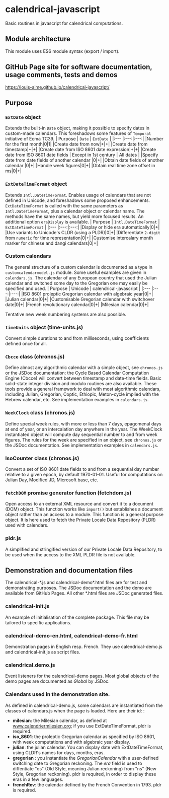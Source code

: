 # calendrical-javascript
Basic routines in javascript for calendrical computations.
## Module architecture
This module uses ES6 module syntax (export / import).
## GitHub Page site for software documentation, usage comments, tests and demos
https://louis-aime.github.io/calendrical-javascript/

## Purpose

### `ExtDate` object
Extends the built-in `Date` object, making it possible to specify dates in custom-made calendars. 
This foreshadows some features of `Temporal` initiative of Ecma TC39.
| Purpose | `Date` | `ExtDate` |
|:--- |:---:|:---:|
|Number for the first month|0|1|
|Create date from now|+|+|
|Create date from timestamp|+|+|
|Create date from ISO 8601 date expression|+|+|
|Create date from ISO 8601 date fields | Except in 1st century | All dates |
|Specify date from date fields of another calendar |0|+|
|Obtain date fields of another calendar |0|+|
|Handle week figures|0|+|
|Obtain real time zone offset in ms|0|+|
### `ExtDateTimeFormat` object
Extends `Intl.DateTimeFormat`. Enables usage of calendars that are not defined in Unicode, and foreshadows some proposed enhancements. 
`ExtDateTimeFormat` is called with the same parameters as `Intl.DateTimeFormat`, plus a calendar object or calendar name. 
The methods have the same names, but yield more focused results.
An additional option `eraDisplay` is available.
| Purpose | `Intl.DateTimeFormat` | `ExtDateTimeFormat` |
|:--- |:---:|:---:|
|Display or hide era automatically|0|+|
|Use variants to Unicode's CLDR (using a PLDR)|0|+|
|Differentiate `2-digit` from `numeric` for time representation|0|+|
|Customise intercalary month marker for chinese and dangi calendars|0|+|
### Custom calendars
The general structure of a custom calendar is documented as a type in `customcalendarmodel.js` module. 
Some useful examples are given in `calendars.js`.
The calendar of any European country that used the Julian calendar and switched some day to the Gregorian one 
may easily be specified and used.
| Purpose | Unicode | calendrical-javascript |
|:--- |:---:|:---:|
|ISO 8601 proleptic Gregorian calendar with algebraic year|0|+|
|Julian calendar|0|+|
|Customisable Gregorian calendar with switchover date|0|+|
|French revolutionary calendar|0|+|
|Milesian calendar|0|+|

Tentative new week numbering systems are also possible.
### `timeUnits` object (time-units.js)
Convert simple durations to and from milliseconds, using coefficients defined once for all.
### `Cbcce` class (chronos.js)
Define almost any algorithmic calendar with a simple object, see `chronos.js` or the JSDoc documentation:
the Cycle Based Calendar Computation Engine (Cbcce) will convert between timestamp and date-time fields.
Basic solid-state integer division and modulo routines are also available.
These tools provide a general framework to deal with most algorithmic calendars, 
including Julian,  Gregorian, Coptic, Ethiopic, Meton-cycle implied with the Hebrew calendar, etc.
See implementation examples in `calendars.js`.
### `WeekClock` class (chronos.js)
Define special week rules, with more or less than 7 days, epagomenal days at end of year, or an intercalation day anywhere in the year.
The WeekClock instantiated object will compute day sequential number to and from week figures. 
The rules for the week are specified in an object, see `chronos.js` or the JSDoc documentation.
See implementation examples in `calendars.js`.
### IsoCounter class (chronos.js)
Convert a set of ISO 8601 date fields to and from a sequential day number relative to a given epoch,
by default 1970-01-01. Useful for computations on Julian Day, Modified JD, Microsoft base, etc.
### `fetchDOM` promise generator function (fetchdom.js)
Open access to an external XML resource and convert it to a document (DOM) object. 
This function works like `import()` but establishes a document object rather than an access to a module.
This function is a general purpose object. It is here used to fetch the Private Locale Data Repository (PLDR) used with calendars.
### pldr.js
A simplified and stringified version of our Private Locale Data Repository, 
to be used when the access to the XML PLDR file is not available.
## Demonstration and documentation files
The calendrical-\*.js and calendrical-demo\*.html files are for test and demonstrating purposes. 
The JSDoc documentation and the demo are available from GitHub Pages.
All other \*.html files are JSDoc generated files.
### calendrical-init.js
An example of initialisation of the complete package. This file may be tailored to specific applications.
### calendrical-demo-en.html, calendrical-demo-fr.html
Demonstration pages in English resp. French.
They use calendrical-demo.js and calendrical-init.js as script files.
### calendrical.demo.js 
Event listeners for the calendrical-demo pages. Most global objects of the demo pages are documented as *Global* by JSDoc.
### Calendars used in the demonstration site.
As defined in calendrical-demo.js, some calendars are instantiated from the classes of calendars.js when the page is loaded. Here are their id:  :
 * **milesian**: the Milesian calendar, as defined at www.calendriermilesien.org; if you use ExtDateTimeFormat, pldr is required.
 * **iso_8601**: the proleptic Gregorian calendar as specified by ISO 8601, with week computations and with algebraic year display.
 * **julian**: the julian calendar. You can display date with ExtDateTimeFormat, using CLDR's names for days, months, eras.  
 * **gregorian** : you instantiate the *GregorianCalendar* with a user-defined switching date to Gregorian reckoning. The *era* field is used to diffentiate "os" (Old Style, meaning Julian reckoning) from "ns" (New Style, Gregorian reckoning). pldr is required, in order to display these eras in a few languages.
 * **frenchRev**: the calendar defined by the French Convention in 1793. pldr is required.
